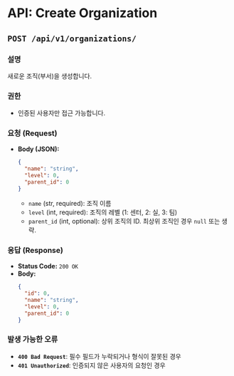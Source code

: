 # API: Create Organization

## `POST /api/v1/organizations/`

### 설명
새로운 조직(부서)을 생성합니다.

### 권한
- 인증된 사용자만 접근 가능합니다.

### 요청 (Request)
- **Body (JSON):**
    ```json
    {
      "name": "string",
      "level": 0,
      "parent_id": 0
    }
    ```
    - `name` (str, required): 조직 이름
    - `level` (int, required): 조직의 레벨 (1: 센터, 2: 실, 3: 팀)
    - `parent_id` (int, optional): 상위 조직의 ID. 최상위 조직인 경우 `null` 또는 생략.

### 응답 (Response)
- **Status Code:** `200 OK`
- **Body:**
    ```json
    {
      "id": 0,
      "name": "string",
      "level": 0,
      "parent_id": 0
    }
    ```

### 발생 가능한 오류
- **`400 Bad Request`**: 필수 필드가 누락되거나 형식이 잘못된 경우
- **`401 Unauthorized`**: 인증되지 않은 사용자의 요청인 경우
